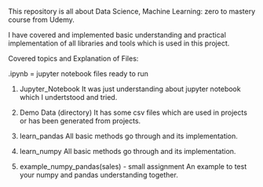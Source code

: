 This repository is all about Data Science, Machine Learning: zero to mastery course from Udemy.

I have covered and implemented basic understanding and practical implementation of all libraries and tools which is used in this project.

Covered topics and Explanation of Files:

.ipynb = jupyter notebook files ready to run

1) Jupyter_Notebook
It was just understanding about jupyter notebook which I undertstood and tried.

2) Demo Data (directory)
It has some csv files which are used in projects or has been generated from projects.

3) learn_pandas
All basic methods go through and its implementation.

3) learn_numpy
All basic methods go through and its implementation.

4) example_numpy_pandas(sales) - small assignment
An example to test your numpy and pandas understanding together.
